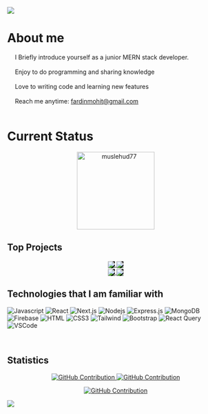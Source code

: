 <!-- banner -->
  <a target="_blank" href="https://www.linkedin.com/in/muslehud777/"><img src="https://github.com/Muslehud77/Muslehud77/blob/main/Assets/banner-muslehud77.gif?raw=true" height="auto"  style="border-radius:1%"></a>

# About me
 
<p>
 
  
  &emsp; I Briefly introduce yourself as a junior MERN stack developer. <br/><br/>
  &emsp; Enjoy to do programming and sharing knowledge <br/><br/>
 &emsp; Love to writing code and learning new features<br/><br/>
 &emsp; Reach me anytime: fardinmohit@gmail.com<br/><br/>


</p>


 # Current Status


<p  align="center"><img align="center" height="180em" src="https://github-readme-streak-stats.herokuapp.com?user=muslehud77&theme=black-ice&hide_border=true&date_format=j%20M%5B%20Y%5D&card_width=1000&background=45%2C070076%2C000000" alt="muslehud77" /></p>



<!-- pinned -->
## Top Projects 
<div  align="center" >
     <a target="_blank" href="https://github.com/Muslehud77/photoberry-story">
  <img align="center" style="background-color: black;" src="https://github-readme-stats.vercel.app/api/pin/?username=Muslehud77&repo=Photoberry-Story&border_color=07006E&bg_color=0D1117&title_color=C9D1D9&text_color=8B949E&icon_color=fff" />
</a>
 <a target="_blank" href="https://github.com/Muslehud77/Device-Dynasty">
  <img align="center" style="background-color: black;" src="https://github-readme-stats.vercel.app/api/pin/?username=Muslehud77&repo=Device-dynasty&border_color=07006E&bg_color=0D1117&title_color=C9D1D9&text_color=8B949E&icon_color=fff" />
</a>
  </div>
<div  align="center" >
    <a target="_blank" href="https://github.com/Muslehud77/Crystal-cup-cafe">
   <img align="center" style="background-color: black;" src="https://github-readme-stats.vercel.app/api/pin/?username=Muslehud77&repo=Crystal-cup-cafe&border_color=07006E&bg_color=0D1117&title_color=C9D1D9&text_color=8B949E&icon_color=fff" />
</a>
 <a target="_blank" href="https://github.com/Muslehud77/Talent-Sphere">
<img align="center" style="background-color: black;" src="https://github-readme-stats.vercel.app/api/pin/?username=Muslehud77&repo=Talent-Sphere&border_color=07006E&bg_color=0D1117&title_color=C9D1D9&text_color=8B949E&icon_color=fff" />
</a>
  </div>
<!-- ![Jokes Card](https://readme-jokes.vercel.app/api?hideBorder&qColor=%23fff&aColor=%23c4c4c4) -->

<!-- use to code -->
## Technologies that I am familiar with

![Javascript](https://img.shields.io/badge/Javascript-F0DB4F?style=for-the-badge&labelColor=black&logo=javascript&logoColor=F0DB4F)
![React](https://img.shields.io/badge/-React-61DBFB?style=for-the-badge&labelColor=black&logo=react&logoColor=61DBFB)
![Next.js](https://img.shields.io/badge/next.js-000000?style=for-the-badge&logo=nextdotjs&logoColor=white)
![Nodejs](https://img.shields.io/badge/Nodejs-3C873A?style=for-the-badge&labelColor=black&logo=node.js&logoColor=3C873A)
![Express.js](https://img.shields.io/badge/Express.js-000000?style=for-the-badge&logo=express&logoColor=white)
![MongoDB](https://img.shields.io/badge/MongoDB-4EA94B?style=for-the-badge&logo=mongodb&logoColor=white)
![Firebase](https://img.shields.io/badge/Firebase-FFFFF?style=for-the-badge&logo=firebase&logoColor=white)
![HTML](https://img.shields.io/badge/HTML5-E34F26?style=for-the-badge&logo=html5&logoColor=white)
![CSS3](https://img.shields.io/badge/CSS3-1572B6?style=for-the-badge&logo=css3&logoColor=white)
![Tailwind](https://img.shields.io/badge/Tailwind_CSS-092749?style=for-the-badge&logo=tailwindcss&logoColor=06B6D4&labelColor=000000)
![Bootstrap](https://img.shields.io/badge/Bootstrap-563D7C?style=for-the-badge&logo=bootstrap&logoColor=white)
![React Query](https://img.shields.io/badge/-Tanstack_query-FF4154?style=for-the-badge&logo=react%20query&logoColor=white)
![VSCode](https://img.shields.io/badge/Visual_Studio-0078d7?style=for-the-badge&logo=visual%20studio&logoColor=white)


<br/>



<!-- statistics -->

## Statistics


<p align="center">
  <a href="https://github.com/Muslehud77">
    <img src="https://github-profile-summary-cards.vercel.app/api/cards/repos-per-language?username=Muslehud77&theme=dark" alt="GitHub Contribution"/>
  </a>
  <a href="https://github.com/Muslehud77">
    <img src="https://github-profile-summary-cards.vercel.app/api/cards/stats?username=Muslehud77&theme=dark" alt="GitHub Contribution"/>
  </a>
</p>
<p align="center">
  <a href="https://github.com/Muslehud77">
    <img src="https://github-profile-summary-cards.vercel.app/api/cards/profile-details?username=Muslehud77&theme=dark" alt="GitHub Contribution"/>
  </a>
</p>





<img align="center" src="https://github-readme-activity-graph.vercel.app/graph?username=muslehud77&theme=high-contrast" />




